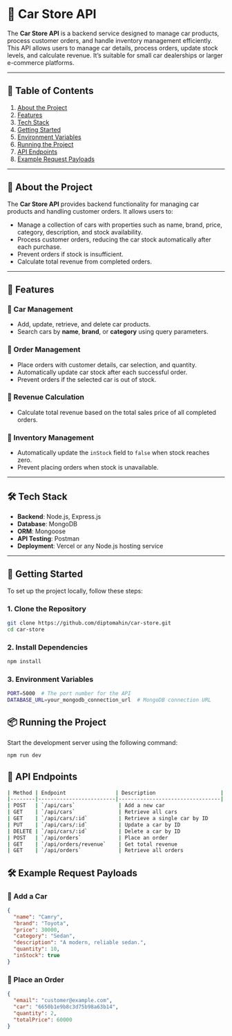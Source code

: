 # 🚗 Car Store API

The **Car Store API** is a backend service designed to manage car products, process customer orders, and handle inventory management efficiently. This API allows users to manage car details, process orders, update stock levels, and calculate revenue. It’s suitable for small car dealerships or larger e-commerce platforms.

---

## 📑 Table of Contents

1. [About the Project](#about-the-project)  
2. [Features](#features)  
3. [Tech Stack](#tech-stack)  
4. [Getting Started](#getting-started)  
5. [Environment Variables](#environment-variables)  
6. [Running the Project](#running-the-project)  
7. [API Endpoints](#api-endpoints)  
8. [Example Request Payloads](#example-request-payloads)  

---

## 🎯 About the Project

The **Car Store API** provides backend functionality for managing car products and handling customer orders. It allows users to:

- Manage a collection of cars with properties such as name, brand, price, category, description, and stock availability.
- Process customer orders, reducing the car stock automatically after each purchase.
- Prevent orders if stock is insufficient.
- Calculate total revenue from completed orders.

---

## 🚀 Features

### 🔹 Car Management
- Add, update, retrieve, and delete car products.
- Search cars by **name**, **brand**, or **category** using query parameters.

### 🔹 Order Management
- Place orders with customer details, car selection, and quantity.
- Automatically update car stock after each successful order.
- Prevent orders if the selected car is out of stock.

### 🔹 Revenue Calculation
- Calculate total revenue based on the total sales price of all completed orders.

### 🔹 Inventory Management
- Automatically update the `inStock` field to `false` when stock reaches zero.
- Prevent placing orders when stock is unavailable.

---

## 🛠️ Tech Stack

- **Backend**: Node.js, Express.js  
- **Database**: MongoDB  
- **ORM**: Mongoose  
- **API Testing**: Postman
- **Deployment**: Vercel or any Node.js hosting service  

---

## 🏁 Getting Started

To set up the project locally, follow these steps:

### 1. Clone the Repository
```bash
git clone https://github.com/diptomahin/car-store.git
cd car-store
```
### 2. Install Dependencies
```bash
npm install
```

### 3. Environment Variables
```bash
PORT=5000  # The port number for the API
DATABASE_URL=your_mongodb_connection_url  # MongoDB connection URL
```
## 📦 Running the Project

Start the development server using the following command:

```bash
npm run dev
```
## 🔧 API Endpoints
```bash
| Method | Endpoint                | Description                     |
|--------|-------------------------|---------------------------------|
| POST   | `/api/cars`              | Add a new car                   |
| GET    | `/api/cars`              | Retrieve all cars               |
| GET    | `/api/cars/:id`          | Retrieve a single car by ID     |
| PUT    | `/api/cars/:id`          | Update a car by ID              |
| DELETE | `/api/cars/:id`          | Delete a car by ID              |
| POST   | `/api/orders`            | Place an order                  |
| GET    | `/api/orders/revenue`    | Get total revenue               |
| GET    | `/api/orders`            | Retrieve all orders             |

```
## 🛠️ Example Request Payloads

### 🔸 Add a Car
```json
{
  "name": "Camry",
  "brand": "Toyota",
  "price": 30000,
  "category": "Sedan",
  "description": "A modern, reliable sedan.",
  "quantity": 10,
  "inStock": true
}
```
### 🔸 Place an Order
```json
{
  "email": "customer@example.com",
  "car": "6650b1e9b8c3d75b98a63b14",
  "quantity": 2,
  "totalPrice": 60000
}
```
